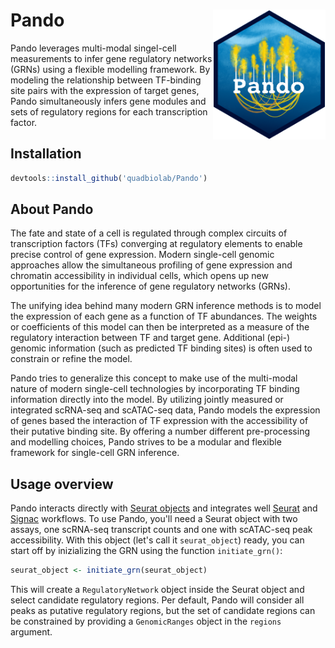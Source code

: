 # Pando <img src="man/figures/logo.png" align="right" width="180"/>

Pando leverages multi-modal singel-cell measurements to infer gene regulatory networks (GRNs) using a flexible modelling framework. By modeling the relationship between TF-binding site pairs with the expression of target genes, Pando simultaneously infers gene modules and sets of regulatory regions for each transcription factor.


## Installation

```r
devtools::install_github('quadbiolab/Pando')
```


## About Pando

The fate and state of a cell is regulated through complex circuits of transcription factors (TFs) converging at regulatory elements to enable precise control of gene expression. Modern single-cell genomic approaches allow the simultaneous profiling of gene expression and chromatin accessibility in individual cells, which opens up new opportunities for the inference of gene regulatory networks (GRNs). 

The unifying idea behind many modern GRN inference methods is to model the expression of each gene as a function of TF abundances. The weights or coefficients of this model can then be interpreted as a measure of the regulatory interaction between TF and target gene. Additional (epi-) genomic information (such as predicted TF binding sites) is often used to constrain or refine the model.

Pando tries to generalize this concept to make use of the multi-modal nature of modern single-cell technologies by incorporating TF binding information directly into the model. By utilizing jointly measured or integrated scRNA-seq and scATAC-seq data, Pando models the expression of genes based the interaction of TF expression with the accessibility of their putative binding site. By offering a number different pre-processing and modelling choices, Pando strives to be a modular and flexible framework for single-cell GRN inference.



## Usage overview

Pando interacts directly with [Seurat objects](https://satijalab.org/seurat/) and integrates well [Seurat](https://satijalab.org/seurat/) and [Signac](https://satijalab.org/signac/) workflows. To use Pando, you'll need a Seurat object with two assays, one scRNA-seq transcript counts and one with scATAC-seq peak accessibility. With this object (let's call it `seurat_object`) ready, you can start off by inizializing the GRN using the function `initiate_grn()`:

```r
seurat_object <- initiate_grn(seurat_object)
```

This will create a `RegulatoryNetwork` object inside the Seurat object and select candidate regulatory regions. Per default, Pando will consider all peaks as putative regulatory regions, but the set of candidate regions can be constrained by providing a `GenomicRanges` object in the `regions` argument. 


